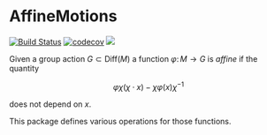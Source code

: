 # AffineMotions

[![Build Status](https://github.com/olivierverdier/AffineMotions.jl/actions/workflows/CI.yml/badge.svg?branch=main)](https://github.com/olivierverdier/AffineMotions.jl/actions/workflows/CI.yml?query=branch%3Amain)
[![codecov](https://codecov.io/gh/olivierverdier/AffineMotions.jl/graph/badge.svg?token=aTe2GSxvIw)](https://codecov.io/gh/olivierverdier/AffineMotions.jl)
[![](https://img.shields.io/badge/docs-dev-blue.svg)](https://olivierverdier.github.io/AffineMotions.jl/)

Given a group action $G \subset \mathrm{Diff}(M)$
a function $φ \colon M \to G$ is *affine* if the quantity
```math
φχ(χ\cdot x) - χ φ(x) χ^{-1}
```
does not depend on $x$.

This package defines various operations for those functions.
